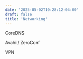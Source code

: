 ```yaml
---
date: '2025-05-02T10:28:12-04:00'
draft: false
title: 'Networking'
---
```


CoreDNS

Avahi / ZeroConf

VPN